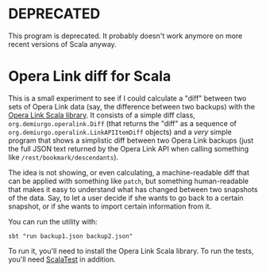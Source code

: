 DEPRECATED
==========

This program is deprecated. It probably doesn't work anymore on more recent versions of Scala anyway.






Opera Link diff for Scala
=========================

This is a small experiment to see if I could calculate a "diff"
between two sets of Opera Link data (say, the difference between two
backups) with the
[Opera Link Scala library](https://github.com/emanchado/Scala-OperaLink). It
consists of a simple diff class, `org.demiurgo.operalink.Diff` (that
returns the "diff" as a sequence of
`org.demiurgo.operalink.LinkAPIItemDiff` objects) and a *very* simple
program that shows a simplistic diff between two Opera Link backups
(just the full JSON text returned by the Opera Link API when calling
something like `/rest/bookmark/descendants`).

The idea is not showing, or even calculating, a machine-readable diff
that can be applied with something like `patch`, but something
human-readable that makes it easy to understand what has changed
between two snapshots of the data. Say, to let a user decide if she
wants to go back to a certain snapshot, or if she wants to import
certain information from it.

You can run the utility with:

    sbt "run backup1.json backup2.json"

To run it, you'll need to install the Opera Link Scala library. To run
the tests, you'll need [ScalaTest](http://www.scalatest.org/) in addition.
